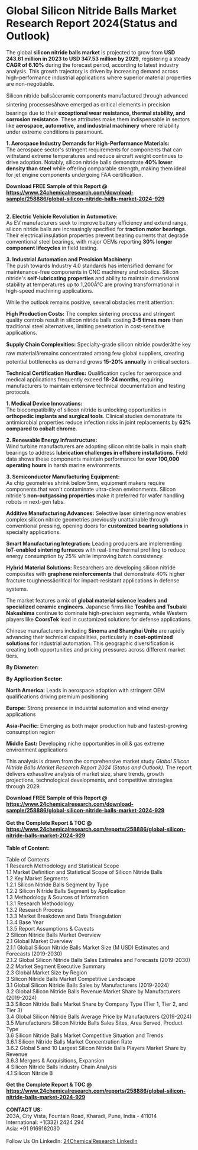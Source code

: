 <h1>Global Silicon Nitride Balls Market Research Report 2024(Status and Outlook)</h1><p>The global <strong>silicon nitride balls market</strong> is projected to grow from <strong>USD 243.61 million in 2023 to USD 347.53 million by 2029</strong>, registering a steady <strong>CAGR of 6.10%</strong> during the forecast period, according to latest industry analysis. This growth trajectory is driven by increasing demand across high-performance industrial applications where superior material properties are non-negotiable.</p><p>Silicon nitride ballsâceramic components manufactured through advanced sintering processesâhave emerged as critical elements in precision bearings due to their <strong>exceptional wear resistance, thermal stability, and corrosion resistance</strong>. These attributes make them indispensable in sectors like <strong>aerospace, automotive, and industrial machinery</strong> where reliability under extreme conditions is paramount.</p><p><strong>1. Aerospace Industry Demands for High-Performance Materials:</strong><br>
The aerospace sector's stringent requirements for components that can withstand extreme temperatures and reduce aircraft weight continues to drive adoption. Notably, silicon nitride balls demonstrate <strong>40% lower density than steel</strong> while offering comparable strength, making them ideal for jet engine components undergoing FAA certification.</p><div><b>Download FREE Sample of this Report @ 
            <a href="https://www.24chemicalresearch.com/download-sample/258886/global-silicon-nitride-balls-market-2024-929">
            https://www.24chemicalresearch.com/download-sample/258886/global-silicon-nitride-balls-market-2024-929</a></b></div><br><p><strong>2. Electric Vehicle Revolution in Automotive:</strong><br>
As EV manufacturers seek to improve battery efficiency and extend range, silicon nitride balls are increasingly specified for <strong>traction motor bearings</strong>. Their electrical insulation properties prevent bearing currents that degrade conventional steel bearings, with major OEMs reporting <strong>30% longer component lifecycles</strong> in field testing.</p><p><strong>3. Industrial Automation and Precision Machinery:</strong><br>
The push towards Industry 4.0 standards has intensified demand for maintenance-free components in CNC machinery and robotics. Silicon nitride's <strong>self-lubricating properties</strong> and ability to maintain dimensional stability at temperatures up to 1,200Â°C are proving transformational in high-speed machining applications.</p><p>While the outlook remains positive, several obstacles merit attention:</p><p><strong>High Production Costs:</strong> The complex sintering process and stringent quality controls result in silicon nitride balls costing <strong>3-5 times more</strong> than traditional steel alternatives, limiting penetration in cost-sensitive applications.</p><p><strong>Supply Chain Complexities:</strong> Specialty-grade silicon nitride powderâthe key raw materialâremains concentrated among few global suppliers, creating potential bottlenecks as demand grows <strong>15-20% annually</strong> in critical sectors.</p><p><strong>Technical Certification Hurdles:</strong> Qualification cycles for aerospace and medical applications frequently exceed <strong>18-24 months</strong>, requiring manufacturers to maintain extensive technical documentation and testing protocols.</p><p><strong>1. Medical Device Innovations:</strong><br>
The biocompatibility of silicon nitride is unlocking opportunities in <strong>orthopedic implants and surgical tools</strong>. Clinical studies demonstrate its antimicrobial properties reduce infection risks in joint replacements by <strong>62% compared to cobalt chrome</strong>.</p><p><strong>2. Renewable Energy Infrastructure:</strong><br>
Wind turbine manufacturers are adopting silicon nitride balls in main shaft bearings to address <strong>lubrication challenges in offshore installations</strong>. Field data shows these components maintain performance for <strong>over 100,000 operating hours</strong> in harsh marine environments.</p><p><strong>3. Semiconductor Manufacturing Equipment:</strong><br>
As chip geometries shrink below 5nm, equipment makers require components that won't contaminate ultra-clean environments. Silicon nitride's <strong>non-outgassing properties</strong> make it preferred for wafer handling robots in next-gen fabs.</p><p><strong>Additive Manufacturing Advances:</strong> Selective laser sintering now enables complex silicon nitride geometries previously unattainable through conventional pressing, opening doors for <strong>customized bearing solutions</strong> in specialty applications.</p><p><strong>Smart Manufacturing Integration:</strong> Leading producers are implementing <strong>IoT-enabled sintering furnaces</strong> with real-time thermal profiling to reduce energy consumption by 25% while improving batch consistency.</p><p><strong>Hybrid Material Solutions:</strong> Researchers are developing silicon nitride composites with <strong>graphene reinforcements</strong> that demonstrate 40% higher fracture toughnessâcritical for impact-resistant applications in defense systems.</p><p>The market features a mix of <strong>global material science leaders and specialized ceramic engineers</strong>. Japanese firms like <strong>Toshiba and Tsubaki Nakashima</strong> continue to dominate high-precision segments, while Western players like <strong>CoorsTek</strong> lead in customized solutions for defense applications.</p><p>Chinese manufacturers including <strong>Sinoma and Shanghai Unite</strong> are rapidly advancing their technical capabilities, particularly in <strong>cost-optimized solutions</strong> for industrial automation. This geographic diversification is creating both opportunities and pricing pressures across different market tiers.</p><p><strong>By Diameter:</strong></p><p><strong>By Application Sector:</strong></p><p><strong>North America:</strong> Leads in aerospace adoption with stringent OEM qualifications driving premium positioning</p><p><strong>Europe:</strong> Strong presence in industrial automation and wind energy applications</p><p><strong>Asia-Pacific:</strong> Emerging as both major production hub and fastest-growing consumption region</p><p><strong>Middle East:</strong> Developing niche opportunities in oil &amp; gas extreme environment applications</p><p>This analysis is drawn from the comprehensive market study <em>Global Silicon Nitride Balls Market Research Report 2024 (Status and Outlook)</em>. The report delivers exhaustive analysis of market size, share trends, growth projections, technological developments, and competitive strategies through 2029.</p><div><b>Download FREE Sample of this Report @ 
            <a href="https://www.24chemicalresearch.com/download-sample/258886/global-silicon-nitride-balls-market-2024-929">
            https://www.24chemicalresearch.com/download-sample/258886/global-silicon-nitride-balls-market-2024-929</a></b></div><br><div><b>Get the Complete Report & TOC @ 
            <a href="https://www.24chemicalresearch.com/reports/258886/global-silicon-nitride-balls-market-2024-929">
            https://www.24chemicalresearch.com/reports/258886/global-silicon-nitride-balls-market-2024-929</a></b></div><br>
            <b>Table of Content:</b><p>Table of Contents<br />
1 Research Methodology and Statistical Scope<br />
1.1 Market Definition and Statistical Scope of Silicon Nitride Balls<br />
1.2 Key Market Segments<br />
1.2.1 Silicon Nitride Balls Segment by Type<br />
1.2.2 Silicon Nitride Balls Segment by Application<br />
1.3 Methodology & Sources of Information<br />
1.3.1 Research Methodology<br />
1.3.2 Research Process<br />
1.3.3 Market Breakdown and Data Triangulation<br />
1.3.4 Base Year<br />
1.3.5 Report Assumptions & Caveats<br />
2 Silicon Nitride Balls Market Overview<br />
2.1 Global Market Overview<br />
2.1.1 Global Silicon Nitride Balls Market Size (M USD) Estimates and Forecasts (2019-2030)<br />
2.1.2 Global Silicon Nitride Balls Sales Estimates and Forecasts (2019-2030)<br />
2.2 Market Segment Executive Summary<br />
2.3 Global Market Size by Region<br />
3 Silicon Nitride Balls Market Competitive Landscape<br />
3.1 Global Silicon Nitride Balls Sales by Manufacturers (2019-2024)<br />
3.2 Global Silicon Nitride Balls Revenue Market Share by Manufacturers (2019-2024)<br />
3.3 Silicon Nitride Balls Market Share by Company Type (Tier 1, Tier 2, and Tier 3)<br />
3.4 Global Silicon Nitride Balls Average Price by Manufacturers (2019-2024)<br />
3.5 Manufacturers Silicon Nitride Balls Sales Sites, Area Served, Product Type<br />
3.6 Silicon Nitride Balls Market Competitive Situation and Trends<br />
3.6.1 Silicon Nitride Balls Market Concentration Rate<br />
3.6.2 Global 5 and 10 Largest Silicon Nitride Balls Players Market Share by Revenue<br />
3.6.3 Mergers & Acquisitions, Expansion<br />
4 Silicon Nitride Balls Industry Chain Analysis<br />
4.1 Silicon Nitride B</p><div><b>Get the Complete Report & TOC @ 
            <a href="https://www.24chemicalresearch.com/reports/258886/global-silicon-nitride-balls-market-2024-929">
            https://www.24chemicalresearch.com/reports/258886/global-silicon-nitride-balls-market-2024-929</a></b></div><br><b>CONTACT US:</b><br>
            203A, City Vista, Fountain Road, Kharadi, Pune, India - 411014<br>
            International: +1(332) 2424 294<br>
            Asia: +91 9169162030 <br><br>
            Follow Us On LinkedIn: <a href="https://www.linkedin.com/company/24chemicalresearch/">24ChemicalResearch LinkedIn</a>
